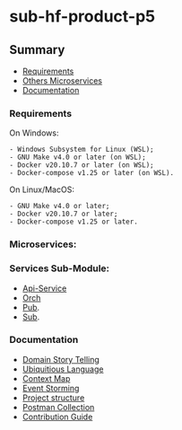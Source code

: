 # sub-hf-product-p5

## Summary

* [Requirements](#Requirements)
* [Others Microservices](#Microservices)
* [Documentation](#Documentation)



### Requirements

On Windows:
```
- Windows Subsystem for Linux (WSL);
- GNU Make v4.0 or later (on WSL);
- Docker v20.10.7 or later (on WSL);
- Docker-compose v1.25 or later (on WSL).
```


On Linux/MacOS:
```
- GNU Make v4.0 or later;
- Docker v20.10.7 or later;
- Docker-compose v1.25 or later.
```

### Microservices: 

### Services Sub-Module:

* [Api-Service](https://github.com/FIAP-SA-Hermes-Foods/api-service/tree/2e8b2129cd1f3f2192e4e14239d0eda9ccbf7713)
* [Orch](https://github.com/FIAP-SA-Hermes-Foods/orch/tree/9883d39e716c23f0fd308525648eacf0f1332261)
* [Pub](https://github.com/FIAP-SA-Hermes-Foods/pub/tree/1dc4328ec80394188edd9036ef0d5a23993d2092).
* [Sub](https://github.com/FIAP-SA-Hermes-Foods/sub/tree/9ef4f0467b03aa7bc63818bb6d45cc686ce9cc68).
  


### Documentation

* [Domain Story Telling](https://github.com/FIAP-SA-Hermes-Foods/fiap-hf-storytelling)
* [Ubiquitious Language](https://github.com/FIAP-SA-Hermes-Foods/fiap-hf-ubiquitious-language)
* [Context Map](https://github.com/FIAP-SA-Hermes-Foods/fiap-hf-context-map)
* [Event Storming](https://github.com/FIAP-SA-Hermes-Foods/fiap-hf-event-storming)
* [Project structure](https://github.com/FIAP-SA-Hermes-Foods/fiap-hf-src/tree/main/docs/project_structure.md)
* [Postman Collection](https://github.com/FIAP-SA-Hermes-Foods/fiap-hf-src/blob/main/infrastructure/postman_collection/hermes-foods.postman_collection.json)
* [Contribution Guide](https://github.com/FIAP-SA-Hermes-Foods/fiap-hf-src/tree/main/docs/contribution.md)


